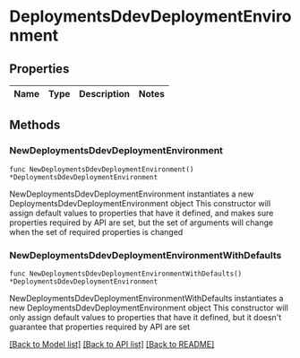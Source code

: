 # DeploymentsDdevDeploymentEnvironment

## Properties

Name | Type | Description | Notes
------------ | ------------- | ------------- | -------------

## Methods

### NewDeploymentsDdevDeploymentEnvironment

`func NewDeploymentsDdevDeploymentEnvironment() *DeploymentsDdevDeploymentEnvironment`

NewDeploymentsDdevDeploymentEnvironment instantiates a new DeploymentsDdevDeploymentEnvironment object
This constructor will assign default values to properties that have it defined,
and makes sure properties required by API are set, but the set of arguments
will change when the set of required properties is changed

### NewDeploymentsDdevDeploymentEnvironmentWithDefaults

`func NewDeploymentsDdevDeploymentEnvironmentWithDefaults() *DeploymentsDdevDeploymentEnvironment`

NewDeploymentsDdevDeploymentEnvironmentWithDefaults instantiates a new DeploymentsDdevDeploymentEnvironment object
This constructor will only assign default values to properties that have it defined,
but it doesn't guarantee that properties required by API are set


[[Back to Model list]](../README.md#documentation-for-models) [[Back to API list]](../README.md#documentation-for-api-endpoints) [[Back to README]](../README.md)


